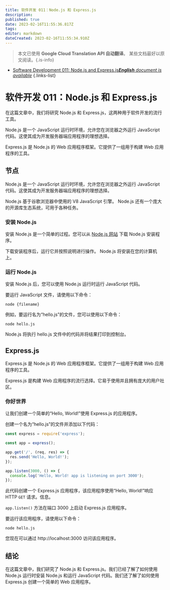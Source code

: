 ```yaml
---
title: 软件开发 011：Node.js 和 Express.js
description: 
published: true
date: 2023-02-16T11:55:36.817Z
tags: 
editor: markdown
dateCreated: 2023-02-16T11:55:34.910Z
---
```


> 本文已使用 **Google Cloud Translation API 自动翻译**。
某些文档最好以原文阅读。{.is-info}



- [Software Development 011: Node.js and Express.js***English** document is available*](/en/Knowledge-base/Software-Development/Learning/software-development-011-node-js-and-express-js)
{.links-list}


# 软件开发 011：Node.js 和 Express.js

在这篇文章中，我们将研究 Node.js 和 Express.js，这两种用于软件开发的流行工具。

Node.js 是一个 JavaScript 运行时环境，允许您在浏览器之外运行 JavaScript 代码。这使其成为开发服务器端应用程序的理想选择。

Express.js 是 Node.js 的 Web 应用程序框架。它提供了一组用于构建 Web 应用程序的工具。

## 节点

Node.js 是一个 JavaScript 运行时环境，允许您在浏览器之外运行 JavaScript 代码。这使其成为开发服务器端应用程序的理想选择。

Node.js 基于谷歌浏览器中使用的 V8 JavaScript 引擎。 Node.js 还有一个庞大的开源库生态系统，可用于各种任务。

### 安装 Node.js

安装 Node.js 是一个简单的过程。您可以从 [Node.js 网站](https://nodejs.org/en/) 下载 Node.js 安装程序。

下载安装程序后，运行它并按照说明进行操作。 Node.js 将安装在您的计算机上。

### 运行 Node.js

安装 Node.js 后，您可以使用 Node.js 运行时运行 JavaScript 代码。

要运行 JavaScript 文件，请使用以下命令：

```
node {filename}
```

例如，要运行名为“hello.js”的文件，您可以使用以下命令：

```
node hello.js
```

Node.js 将执行 hello.js 文件中的代码并将结果打印到控制台。

## Express.js

Express.js 是 Node.js 的 Web 应用程序框架。它提供了一组用于构建 Web 应用程序的工具。

Express.js 是构建 Web 应用程序的流行选择。它易于使用并且拥有庞大的用户社区。

### 你好世界

让我们创建一个简单的“Hello, World!”使用 Express.js 的应用程序。

创建一个名为“hello.js”的文件并添加以下代码：

```javascript
const express = require('express');

const app = express();

app.get('/', (req, res) => {
  res.send('Hello, World!');
});

app.listen(3000, () => {
  console.log('Hello, World! app is listening on port 3000');
});
```

此代码创建一个 Express.js 应用程序，该应用程序使用“Hello, World!”响应 HTTP `GET` 请求。信息。

`app.listen()` 方法在端口 3000 上启动 Express.js 应用程序。

要运行该应用程序，请使用以下命令：

```
node hello.js
```

您现在可以通过 http://localhost:3000 访问该应用程序。

## 结论

在这篇文章中，我们研究了 Node.js 和 Express.js。我们已经了解了如何使用 Node.js 运行时安装 Node.js 和运行 JavaScript 代码。我们还了解了如何使用 Express.js 创建一个简单的 Web 应用程序。